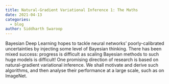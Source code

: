 ```yaml
---
title: Natural-Gradient Variational Inference 1: The Maths
date: 2021-04-13
categories:
  - blog
author: Siddharth Swaroop
---
```


Bayesian Deep Learning hopes to tackle neural networks’ poorly-calibrated uncertainties by injecting some level of Bayesian thinking. There has been mixed success: progress is difficult as scaling Bayesian methods to such huge models is difficult! One promising direction of research is based on natural-gradient variational inference. We shall motivate and derive such algorithms, and then analyse their performance at a large scale, such as on ImageNet.

